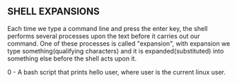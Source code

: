 SHELL EXPANSIONS
----------------

Each time we type a command line and press the enter key, the shell performs several processes upon the text before it carries out our command. One of these processes is called "expansion", with expansion we type something(qualifying characters) and it is expanded(substituted) into something else before the shell acts upon it.

0 - A bash script that prints hello user, where user is the current linux user.
